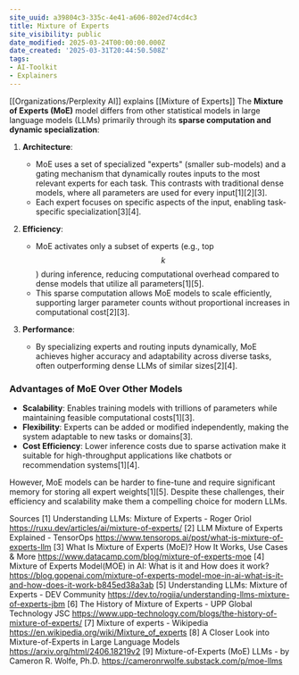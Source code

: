 ```yaml
---
site_uuid: a39804c3-335c-4e41-a606-802ed74cd4c3
title: Mixture of Experts
site_visibility: public
date_modified: 2025-03-24T00:00:00.000Z
date_created: '2025-03-31T20:44:50.508Z'
tags:
- AI-Toolkit
- Explainers
---
```





























































[[Organizations/Perplexity AI]] explains [[Mixture of Experts]]
The **Mixture of Experts (MoE)** model differs from other statistical models in large language models (LLMs) primarily through its **sparse computation and dynamic specialization**:

1. **Architecture**:
   - MoE uses a set of specialized "experts" (smaller sub-models) and a gating mechanism that dynamically routes inputs to the most relevant experts for each task. This contrasts with traditional dense models, where all parameters are used for every input[1][2][3].
   - Each expert focuses on specific aspects of the input, enabling task-specific specialization[3][4].

2. **Efficiency**:
   - MoE activates only a subset of experts (e.g., top $$k$$) during inference, reducing computational overhead compared to dense models that utilize all parameters[1][5].
   - This sparse computation allows MoE models to scale efficiently, supporting larger parameter counts without proportional increases in computational cost[2][3].

3. **Performance**:
   - By specializing experts and routing inputs dynamically, MoE achieves higher accuracy and adaptability across diverse tasks, often outperforming dense LLMs of similar sizes[2][4].

### Advantages of MoE Over Other Models
- **Scalability**: Enables training models with trillions of parameters while maintaining feasible computational costs[1][3].
- **Flexibility**: Experts can be added or modified independently, making the system adaptable to new tasks or domains[3].
- **Cost Efficiency**: Lower inference costs due to sparse activation make it suitable for high-throughput applications like chatbots or recommendation systems[1][4].

However, MoE models can be harder to fine-tune and require significant memory for storing all expert weights[1][5]. Despite these challenges, their efficiency and scalability make them a compelling choice for modern LLMs.

Sources
[1] Understanding LLMs: Mixture of Experts - Roger Oriol https://ruxu.dev/articles/ai/mixture-of-experts/
[2] LLM Mixture of Experts Explained - TensorOps https://www.tensorops.ai/post/what-is-mixture-of-experts-llm
[3] What Is Mixture of Experts (MoE)? How It Works, Use Cases & More https://www.datacamp.com/blog/mixture-of-experts-moe
[4] Mixture of Experts Model(MOE) in AI: What is it and How does it work? https://blog.gopenai.com/mixture-of-experts-model-moe-in-ai-what-is-it-and-how-does-it-work-b845ed38a3ab
[5] Understanding LLMs: Mixture of Experts - DEV Community https://dev.to/rogiia/understanding-llms-mixture-of-experts-jbm
[6] The History of Mixture of Experts - UPP Global Technology JSC https://www.upp-technology.com/blogs/the-history-of-mixture-of-experts/
[7] Mixture of experts - Wikipedia https://en.wikipedia.org/wiki/Mixture_of_experts
[8] A Closer Look into Mixture-of-Experts in Large Language Models https://arxiv.org/html/2406.18219v2
[9] Mixture-of-Experts (MoE) LLMs - by Cameron R. Wolfe, Ph.D. https://cameronrwolfe.substack.com/p/moe-llms